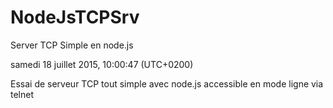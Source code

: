 # NodeJsTCPSrv
Server TCP Simple en node.js

samedi 18 juillet 2015, 10:00:47 (UTC+0200)

Essai de serveur TCP tout simple avec node.js
accessible en mode ligne via telnet


